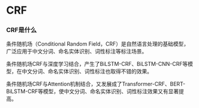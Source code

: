 # CRF

### CRF是什么

条件随机场（Conditional Random Field，CRF）是自然语言处理的基础模型，广泛应用于中文分词、命名实体识别、词性标注等标注场景。

条件随机场CRF与深度学习结合，产生了BiLSTM-CRF、BiLSTM-CNN-CRF等模型，在中文分词、命名实体识别、词性标注也取得不错的效果。

条件随机场CRF与Attention机制结合，又发展成了Transformer-CRF、BERT-BiLSTM-CRF等模型，使中文分词、命名实体识别、词性标注效果又有显著提高。
